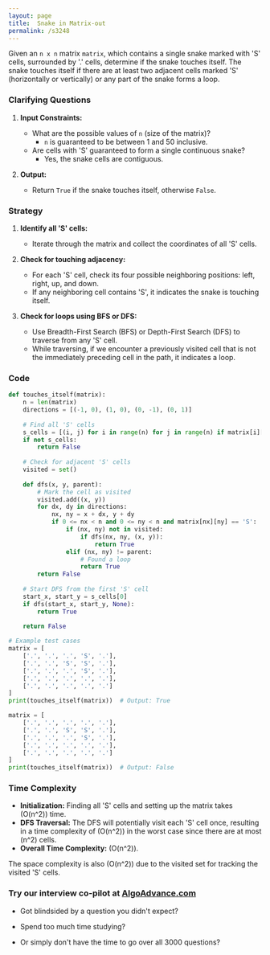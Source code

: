 ```yaml
---
layout: page
title:  Snake in Matrix-out
permalink: /s3248
---
```


Given an `n x n` matrix `matrix`, which contains a single snake marked with 'S' cells, surrounded by '.' cells, determine if the snake touches itself. The snake touches itself if there are at least two adjacent cells marked 'S' (horizontally or vertically) or any part of the snake forms a loop.

### Clarifying Questions

1. **Input Constraints:**
   - What are the possible values of `n` (size of the matrix)?
     - `n` is guaranteed to be between 1 and 50 inclusive.
   - Are cells with 'S' guaranteed to form a single continuous snake?
     - Yes, the snake cells are contiguous.

2. **Output:**
   - Return `True` if the snake touches itself, otherwise `False`.

### Strategy

1. **Identify all 'S' cells:**
   - Iterate through the matrix and collect the coordinates of all 'S' cells.

2. **Check for touching adjacency:**
   - For each 'S' cell, check its four possible neighboring positions: left, right, up, and down.
   - If any neighboring cell contains 'S', it indicates the snake is touching itself.

3. **Check for loops using BFS or DFS:**
   - Use Breadth-First Search (BFS) or Depth-First Search (DFS) to traverse from any 'S' cell.
   - While traversing, if we encounter a previously visited cell that is not the immediately preceding cell in the path, it indicates a loop.

### Code

```python
def touches_itself(matrix):
    n = len(matrix)
    directions = [(-1, 0), (1, 0), (0, -1), (0, 1)]
    
    # Find all 'S' cells
    s_cells = [(i, j) for i in range(n) for j in range(n) if matrix[i][j] == 'S']
    if not s_cells:
        return False
    
    # Check for adjacent 'S' cells
    visited = set()
    
    def dfs(x, y, parent):
        # Mark the cell as visited
        visited.add((x, y))
        for dx, dy in directions:
            nx, ny = x + dx, y + dy
            if 0 <= nx < n and 0 <= ny < n and matrix[nx][ny] == 'S':
                if (nx, ny) not in visited:
                    if dfs(nx, ny, (x, y)):
                        return True
                elif (nx, ny) != parent:
                    # Found a loop
                    return True
        return False
    
    # Start DFS from the first 'S' cell
    start_x, start_y = s_cells[0]
    if dfs(start_x, start_y, None):
        return True
    
    return False

# Example test cases
matrix = [
    ['.', '.', '.', 'S', '.'],
    ['.', '.', 'S', 'S', '.'],
    ['.', '.', '.', 'S', '.'],
    ['.', '.', '.', '.', '.'],
    ['.', '.', '.', '.', '.']
]
print(touches_itself(matrix))  # Output: True

matrix = [
    ['.', '.', '.', '.', '.'],
    ['.', '.', 'S', 'S', '.'],
    ['.', '.', '.', 'S', '.'],
    ['.', '.', '.', '.', '.'],
    ['.', '.', '.', '.', '.']
]
print(touches_itself(matrix))  # Output: False
```

### Time Complexity

- **Initialization:** Finding all 'S' cells and setting up the matrix takes \(O(n^2)\) time.
- **DFS Traversal:** The DFS will potentially visit each 'S' cell once, resulting in a time complexity of \(O(n^2)\) in the worst case since there are at most \(n^2\) cells.
- **Overall Time Complexity:** \(O(n^2)\).

The space complexity is also \(O(n^2)\) due to the visited set for tracking the visited 'S' cells.


### Try our interview co-pilot at [AlgoAdvance.com](https://algoAdvance.com)

- Got blindsided by a question you didn't expect?

- Spend too much time studying?

- Or simply don't have the time to go over all 3000 questions?

